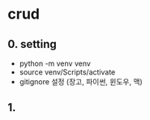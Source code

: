 # crud

## 0. setting
- python -m venv venv
- source venv/Scripts/activate
- gitignore 설정 (장고, 파이썬, 윈도우, 맥)

## 1. 